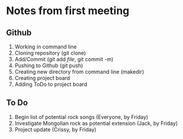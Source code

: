 # Notes from first meeting
## Github

1. Working in command line
2. Cloning repository (git clone)
3. Add/Commit (git add *file*, git commit -m)
4. Pushing to Github (git push)
5. Creating new directory from command line (makedir)
6. Creating project board
7. Adding ToDo to project board

## To Do

1. Begin list of potential rock songs (Everyone, by Friday)
2. Investigate Mongolian rock as potential extension (Jack, by Friday)
3. Project update (Crissy, by Friday)
